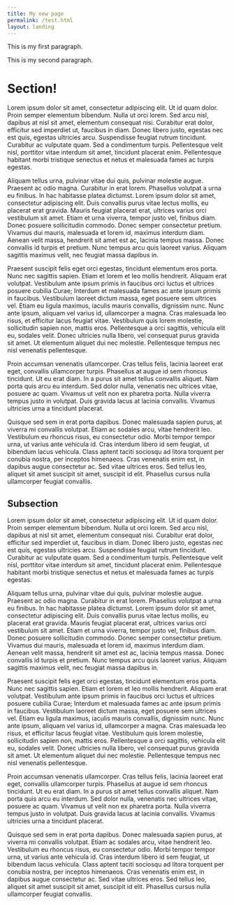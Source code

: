 ```yaml
---
title: My new page
permalink: /test.html
layout: landing
---
```


This is my first paragraph.

This is my second paragraph.

# Section!

Lorem ipsum dolor sit amet, consectetur adipiscing elit. Ut id quam dolor. Proin semper elementum bibendum. Nulla ut orci lorem. Sed arcu nisl, dapibus at nisl sit amet, elementum consequat nisi. Curabitur erat dolor, efficitur sed imperdiet ut, faucibus in diam. Donec libero justo, egestas nec est quis, egestas ultricies arcu. Suspendisse feugiat rutrum tincidunt. Curabitur ac vulputate quam. Sed a condimentum turpis. Pellentesque velit nisl, porttitor vitae interdum sit amet, tincidunt placerat enim. Pellentesque habitant morbi tristique senectus et netus et malesuada fames ac turpis egestas.

Aliquam tellus urna, pulvinar vitae dui quis, pulvinar molestie augue. Praesent ac odio magna. Curabitur in erat lorem. Phasellus volutpat a urna eu finibus. In hac habitasse platea dictumst. Lorem ipsum dolor sit amet, consectetur adipiscing elit. Duis convallis purus vitae lectus mollis, eu placerat erat gravida. Mauris feugiat placerat erat, ultrices varius orci vestibulum sit amet. Etiam et urna viverra, tempor justo vel, finibus diam. Donec posuere sollicitudin commodo. Donec semper consectetur pretium. Vivamus dui mauris, malesuada et lorem id, maximus interdum diam. Aenean velit massa, hendrerit sit amet est ac, lacinia tempus massa. Donec convallis id turpis et pretium. Nunc tempus arcu quis laoreet varius. Aliquam sagittis maximus velit, nec feugiat massa dapibus in.

Praesent suscipit felis eget orci egestas, tincidunt elementum eros porta. Nunc nec sagittis sapien. Etiam et lorem et leo mollis hendrerit. Aliquam erat volutpat. Vestibulum ante ipsum primis in faucibus orci luctus et ultrices posuere cubilia Curae; Interdum et malesuada fames ac ante ipsum primis in faucibus. Vestibulum laoreet dictum massa, eget posuere sem ultrices vel. Etiam eu ligula maximus, iaculis mauris convallis, dignissim nunc. Nunc ante ipsum, aliquam vel varius id, ullamcorper a magna. Cras malesuada leo risus, et efficitur lacus feugiat vitae. Vestibulum quis lorem molestie, sollicitudin sapien non, mattis eros. Pellentesque a orci sagittis, vehicula elit eu, sodales velit. Donec ultricies nulla libero, vel consequat purus gravida sit amet. Ut elementum aliquet dui nec molestie. Pellentesque tempus nec nisl venenatis pellentesque.

Proin accumsan venenatis ullamcorper. Cras tellus felis, lacinia laoreet erat eget, convallis ullamcorper turpis. Phasellus at augue id sem rhoncus tincidunt. Ut eu erat diam. In a purus sit amet tellus convallis aliquet. Nam porta quis arcu eu interdum. Sed dolor nulla, venenatis nec ultrices vitae, posuere ac quam. Vivamus ut velit non ex pharetra porta. Nulla viverra tempus justo in volutpat. Duis gravida lacus at lacinia convallis. Vivamus ultricies urna a tincidunt placerat.

Quisque sed sem in erat porta dapibus. Donec malesuada sapien purus, at viverra mi convallis volutpat. Etiam ac sodales arcu, vitae hendrerit leo. Vestibulum eu rhoncus risus, eu consectetur odio. Morbi tempor tempor urna, ut varius ante vehicula id. Cras interdum libero id sem feugiat, ut bibendum lacus vehicula. Class aptent taciti sociosqu ad litora torquent per conubia nostra, per inceptos himenaeos. Cras venenatis enim est, in dapibus augue consectetur ac. Sed vitae ultrices eros. Sed tellus leo, aliquet sit amet suscipit sit amet, suscipit id elit. Phasellus cursus nulla ullamcorper feugiat convallis.

## Subsection

Lorem ipsum dolor sit amet, consectetur adipiscing elit. Ut id quam dolor. Proin semper elementum bibendum. Nulla ut orci lorem. Sed arcu nisl, dapibus at nisl sit amet, elementum consequat nisi. Curabitur erat dolor, efficitur sed imperdiet ut, faucibus in diam. Donec libero justo, egestas nec est quis, egestas ultricies arcu. Suspendisse feugiat rutrum tincidunt. Curabitur ac vulputate quam. Sed a condimentum turpis. Pellentesque velit nisl, porttitor vitae interdum sit amet, tincidunt placerat enim. Pellentesque habitant morbi tristique senectus et netus et malesuada fames ac turpis egestas.

Aliquam tellus urna, pulvinar vitae dui quis, pulvinar molestie augue. Praesent ac odio magna. Curabitur in erat lorem. Phasellus volutpat a urna eu finibus. In hac habitasse platea dictumst. Lorem ipsum dolor sit amet, consectetur adipiscing elit. Duis convallis purus vitae lectus mollis, eu placerat erat gravida. Mauris feugiat placerat erat, ultrices varius orci vestibulum sit amet. Etiam et urna viverra, tempor justo vel, finibus diam. Donec posuere sollicitudin commodo. Donec semper consectetur pretium. Vivamus dui mauris, malesuada et lorem id, maximus interdum diam. Aenean velit massa, hendrerit sit amet est ac, lacinia tempus massa. Donec convallis id turpis et pretium. Nunc tempus arcu quis laoreet varius. Aliquam sagittis maximus velit, nec feugiat massa dapibus in.

Praesent suscipit felis eget orci egestas, tincidunt elementum eros porta. Nunc nec sagittis sapien. Etiam et lorem et leo mollis hendrerit. Aliquam erat volutpat. Vestibulum ante ipsum primis in faucibus orci luctus et ultrices posuere cubilia Curae; Interdum et malesuada fames ac ante ipsum primis in faucibus. Vestibulum laoreet dictum massa, eget posuere sem ultrices vel. Etiam eu ligula maximus, iaculis mauris convallis, dignissim nunc. Nunc ante ipsum, aliquam vel varius id, ullamcorper a magna. Cras malesuada leo risus, et efficitur lacus feugiat vitae. Vestibulum quis lorem molestie, sollicitudin sapien non, mattis eros. Pellentesque a orci sagittis, vehicula elit eu, sodales velit. Donec ultricies nulla libero, vel consequat purus gravida sit amet. Ut elementum aliquet dui nec molestie. Pellentesque tempus nec nisl venenatis pellentesque.

Proin accumsan venenatis ullamcorper. Cras tellus felis, lacinia laoreet erat eget, convallis ullamcorper turpis. Phasellus at augue id sem rhoncus tincidunt. Ut eu erat diam. In a purus sit amet tellus convallis aliquet. Nam porta quis arcu eu interdum. Sed dolor nulla, venenatis nec ultrices vitae, posuere ac quam. Vivamus ut velit non ex pharetra porta. Nulla viverra tempus justo in volutpat. Duis gravida lacus at lacinia convallis. Vivamus ultricies urna a tincidunt placerat.

Quisque sed sem in erat porta dapibus. Donec malesuada sapien purus, at viverra mi convallis volutpat. Etiam ac sodales arcu, vitae hendrerit leo. Vestibulum eu rhoncus risus, eu consectetur odio. Morbi tempor tempor urna, ut varius ante vehicula id. Cras interdum libero id sem feugiat, ut bibendum lacus vehicula. Class aptent taciti sociosqu ad litora torquent per conubia nostra, per inceptos himenaeos. Cras venenatis enim est, in dapibus augue consectetur ac. Sed vitae ultrices eros. Sed tellus leo, aliquet sit amet suscipit sit amet, suscipit id elit. Phasellus cursus nulla ullamcorper feugiat convallis.
